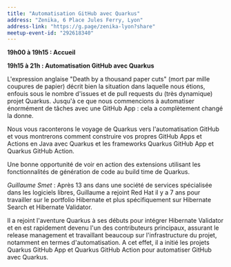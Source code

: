 ```yaml
---
title: "Automatisation GitHub avec Quarkus"
address: "Zenika, 6 Place Jules Ferry, Lyon"
address-link: "https://g.page/zenika-lyon?share"
meetup-event-id: "292618340"
---
```


**19h00 à 19h15 : Accueil**

**19h15 à 21h : Automatisation GitHub avec Quarkus**

L'expression anglaise "Death by a thousand paper cuts" (mort par mille coupures de papier) décrit bien la situation dans laquelle nous étions, enfouis sous le nombre d'issues et de pull requests du (très dynamique) projet Quarkus.
Jusqu'à ce que nous commencions à automatiser énormément de tâches avec une GitHub App : cela a complètement changé la donne.

Nous vous raconterons le voyage de Quarkus vers l'automatisation GitHub et vous montrerons comment construire vos propres GitHub Apps et Actions en Java avec Quarkus et les frameworks Quarkus GitHub App et Quarkus GitHub Action.

Une bonne opportunité de voir en action des extensions utilisant les fonctionnalités de génération de code au build time de Quarkus.

_Guillaume Smet_ :
Après 13 ans dans une société de services spécialisée dans les logiciels libres, Guillaume a rejoint Red Hat il y a 7 ans pour travailler sur le portfolio Hibernate et plus spécifiquement sur Hibernate Search et Hibernate Validator.

Il a rejoint l'aventure Quarkus à ses débuts pour intégrer Hibernate Validator et en est rapidement devenu l'un des contributeurs principaux, assurant le release management et travaillant beaucoup sur l'infrastructure du projet, notamment en termes d'automatisation.
A cet effet, il a initié les projets Quarkus GitHub App et Quarkus GitHub Action pour automatiser GitHub avec Quarkus.

